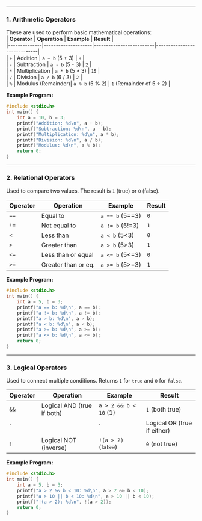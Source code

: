 
---

### 1. **Arithmetic Operators**  
These are used to perform basic mathematical operations:  
| **Operator** | **Operation**      | **Example**            | **Result**                  |  
|--------------|--------------------|-------------------------|-----------------------------|  
| `+`          | Addition           | `a + b` (5 + 3)        | `8`                         |  
| `-`          | Subtraction        | `a - b` (5 - 3)        | `2`                         |  
| `*`          | Multiplication     | `a * b` (5 * 3)        | `15`                        |  
| `/`          | Division           | `a / b` (6 / 3)        | `2`                         |  
| `%`          | Modulus (Remainder)| `a % b` (5 % 2)        | `1` (Remainder of 5 ÷ 2)    |  

**Example Program:**  
```c
#include <stdio.h>
int main() {
    int a = 10, b = 3;
    printf("Addition: %d\n", a + b);
    printf("Subtraction: %d\n", a - b);
    printf("Multiplication: %d\n", a * b);
    printf("Division: %d\n", a / b);
    printf("Modulus: %d\n", a % b);
    return 0;
}
```  

---

### 2. **Relational Operators**  
Used to compare two values. The result is `1` (true) or `0` (false).  

| **Operator** | **Operation**       | **Example**     | **Result** |  
|--------------|---------------------|-----------------|------------|  
| `==`         | Equal to            | `a == b` (5==3) | `0`        |  
| `!=`         | Not equal to        | `a != b` (5!=3) | `1`        |  
| `<`          | Less than           | `a < b` (5<3)   | `0`        |  
| `>`          | Greater than        | `a > b` (5>3)   | `1`        |  
| `<=`         | Less than or equal  | `a <= b` (5<=3) | `0`        |  
| `>=`         | Greater than or eq. | `a >= b` (5>=3) | `1`        |  

**Example Program:**  
```c
#include <stdio.h>
int main() {
    int a = 5, b = 3;
    printf("a == b: %d\n", a == b);
    printf("a != b: %d\n", a != b);
    printf("a > b: %d\n", a > b);
    printf("a < b: %d\n", a < b);
    printf("a >= b: %d\n", a >= b);
    printf("a <= b: %d\n", a <= b);
    return 0;
}
```  

---

### 3. **Logical Operators**  
Used to connect multiple conditions. Returns `1` for `true` and `0` for `false`.  

| **Operator** | **Operation**              | **Example**           | **Result**         |  
|--------------|----------------------------|-----------------------|--------------------|  
| `&&`         | Logical AND (true if both) | `a > 2 && b < 10` (1) | `1` (both true)    |  
| `||`         | Logical OR (true if either)| `a > 10 || b < 10` (1)| `1` (one is true)  |  
| `!`          | Logical NOT (inverse)      | `!(a > 2)` (false)    | `0` (not true)     |  

**Example Program:**  
```c
#include <stdio.h>
int main() {
    int a = 5, b = 3;
    printf("a > 2 && b < 10: %d\n", a > 2 && b < 10);
    printf("a > 10 || b < 10: %d\n", a > 10 || b < 10);
    printf("!(a > 2): %d\n", !(a > 2));
    return 0;
}
```  

